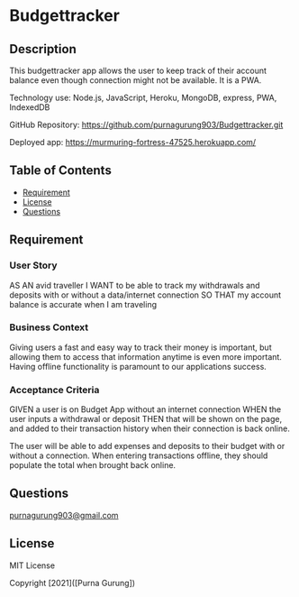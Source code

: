 # Budgettracker

## Description
This budgettracker app allows the user to keep track of their account balance even though  connection might not be available. It is a PWA.

Technology use: Node.js, JavaScript, Heroku, MongoDB, express, PWA, IndexedDB

GitHub Repository: https://github.com/purnagurung903/Budgettracker.git

Deployed app:  https://murmuring-fortress-47525.herokuapp.com/

## Table of Contents
   
  * [Requirement](#Requirement)
  * [License](#license)
  * [Questions](#Questions)
  
## Requirement

### User Story
AS AN avid traveller
I WANT to be able to track my withdrawals and deposits with or without a data/internet connection
SO THAT my account balance is accurate when I am traveling

### Business Context
Giving users a fast and easy way to track their money is important, but allowing them to access that information anytime is even more important. Having offline functionality is paramount to our applications success.

### Acceptance Criteria
GIVEN a user is on Budget App without an internet connection
WHEN the user inputs a withdrawal or deposit
THEN that will be shown on the page, and added to their transaction history when their connection is back online.

The user will be able to add expenses and deposits to their budget with or without a connection. When entering transactions offline, they should populate the total when brought back online.

## Questions
purnagurung903@gmail.com

## License
MIT License

Copyright [2021]([Purna Gurung])